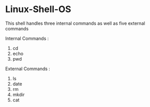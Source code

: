 # Linux-Shell-OS

This shell handles three internal commands as well as five external commands 

Internal Commands :
1) cd
2) echo
3) pwd

External Commands :
1) ls
2) date
3) rm 
4) mkdir
5) cat

